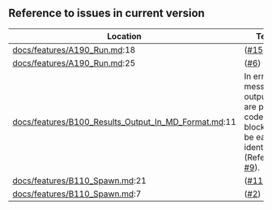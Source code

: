 Reference to issues in current version
--------------------------------------

Location | Text
---------|-----
[docs/features/A190_Run.md](../docs/features/A190_Run.md):18|([#15](https://github.com/LionelDraghi/bbt/issues/15))
[docs/features/A190_Run.md](../docs/features/A190_Run.md):25|([#6](https://github.com/LionelDraghi/bbt/issues/6))
[docs/features/B100_Results_Output_In_MD_Format.md](../docs/features/B100_Results_Output_In_MD_Format.md):11|In error messages, outputs are put in code blocks to be easily identified (Refer to [#9](https://github.com/LionelDraghi/bbt/issues/9)).
[docs/features/B110_Spawn.md](../docs/features/B110_Spawn.md):21|([#11](https://github.com/LionelDraghi/bbt/issues/11))
[docs/features/B110_Spawn.md](../docs/features/B110_Spawn.md):7|([#2](https://github.com/LionelDraghi/bbt/issues/2#issue-2406271975))
